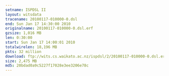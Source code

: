 ```yaml
---
setname: ISPDSL II
layout: witsdata
tracename: 20100117-010000-0.dsl
end: Sun Jan 17 14:30:00 2010
originalname: 20100117-010000-0.dsl.erf
gzsize: 1,016 MB
len: 0:30:00
start: Sun Jan 17 14:00:01 2010
totalwirelen: 18,196 MB
pkts: 32 million
download: ftp://wits.cs.waikato.ac.nz/ispdsl/2/20100117-010000-0.dsl.erf.gz
size: 2,475 MB
md5: 20bdad0a9c5227f17028e3ee3206e78c
---
```

